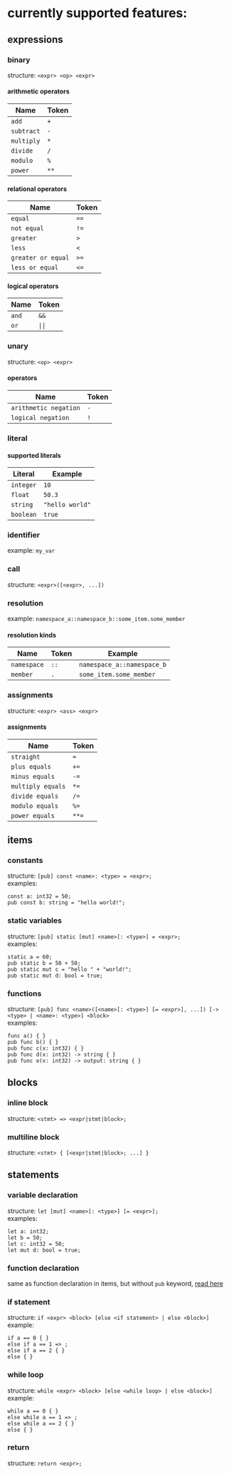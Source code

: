 # currently supported features:
## expressions
### binary
structure: `<expr> <op> <expr>`

#### arithmetic operators
| Name          | Token         |
| ------------- | ------------- |
| `add` | `+` |
| `subtract` | `-` |
| `multiply` | `*` |
| `divide` | `/` |
| `modulo` | `%` |
| `power` | `**` |

#### relational operators
| Name          | Token         |
| ------------- | ------------- |
| `equal` | `==` |
| `not equal` | `!=` |
| `greater` | `>` |
| `less` | `<` |
| `greater or equal` | `>=` |
| `less or equal` | `<=` |

#### logical operators
| Name          | Token         |
| ------------- | ------------- |
| `and` | `&&` |
| `or` | `\|\|` |

### unary
structure: `<op> <expr>`

#### operators
| Name          | Token         |
| ------------- | ------------- |
| `arithmetic negation` | `-` |
| `logical negation` | `!` |

### literal
#### supported literals
| Literal          | Example         |
| ------------- | ------------- |
| `integer` | `10` |
| `float` | `50.3` |
| `string` | `"hello world"` |
| `boolean` | `true` |

### identifier
example: `my_var`

### call
structure: `<expr>([<expr>, ...])`

### resolution
example: `namespace_a::namespace_b::some_item.some_member`
#### resolution kinds
| Name          | Token         | Example |
| ------------- | ------------- | ------------- |
| `namespace` | `::` | `namespace_a::namespace_b` |
| `member` | `.` | `some_item.some_member` |

### assignments
structure: `<expr> <ass> <expr>`

#### assignments
| Name          | Token         |
| ------------- | ------------- |
| `straight` | `=` |
| `plus equals` | `+=` |
| `minus equals` | `-=` |
| `multiply equals` | `*=` |
| `divide equals` | `/=` |
| `modulo equals` | `%=` |
| `power equals` | `**=` |

## items
### constants
structure: `[pub] const <name>: <type> = <expr>;`\
examples:
```
const a: int32 = 50;
pub const b: string = "hello world!";
```
### static variables
structure: `[pub] static [mut] <name>[: <type>] = <expr>;`\
examples:
```
static a = 60;
pub static b = 50 + 50;
pub static mut c = "hello " + "world!";
pub static mut d: bool = true;
```
### functions
structure: `[pub] func <name>([<name>[: <type>] [= <expr>], ...]) [-> <type> | <name>: <type>] <block>`\
examples:
```
func a() { }
pub func b() { }
pub func c(x: int32) { }
pub func d(x: int32) -> string { }
pub func e(x: int32) -> output: string { }
```
## blocks
### inline block
structure: `<stmt> => <expr|stmt|block>;`
### multiline block
structure: `<stmt> { [<expr|stmt|block>; ...] }`
## statements
### variable declaration
structure: `let [mut] <name>[: <type>] [= <expr>];`\
examples:
```
let a: int32;
let b = 50;
let c: int32 = 50;
let mut d: bool = true;
```
### function declaration
same as function declaration in items, but without `pub` keyword, [read here](#functions)

### if statement
structure: `if <expr> <block> [else <if statement> | else <block>]`
example:
```
if a == 0 { }
else if a == 1 => ;
else if a == 2 { }
else { }
```
### while loop
structure: `while <expr> <block> [else <while loop> | else <block>]`
example:
```
while a == 0 { }
else while a == 1 => ;
else while a == 2 { }
else { }
```

### return
structure: `return <expr>;`